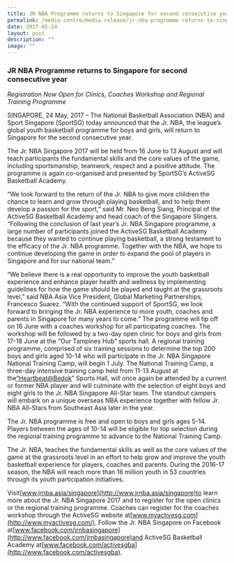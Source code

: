```yaml
---
title: JR NBA Programme returns to Singapore for second consecutive year
permalink: /media-centre/media-release/jr-nba-programme-returns-to-singapore-for-second-consecutive-year/
date: 2017-05-24
layout: post
description: ""
image: ""
---
```

### **JR NBA Programme returns to Singapore for second consecutive year**  
_Registration Now Open for Clinics, Coaches Workshop and Regional Training Programme_  
  
SINGAPORE, 24 May, 2017 – The National Basketball Association (NBA) and Sport Singapore (SportSG) today announced that the Jr. NBA, the league’s global youth basketball programme for boys and girls, will return to Singapore for the second consecutive year.  
  
The Jr. NBA Singapore 2017 will be held from 16 June to 13 August and will teach participants the fundamental skills and the core values of the game, including sportsmanship, teamwork, respect and a positive attitude. The programme is again co-organised and presented by SportSG’s ActiveSG Basketball Academy.  
  
“We look forward to the return of the Jr. NBA to give more children the chance to learn and grow through playing basketball, and to help them develop a passion for the sport,” said Mr. Neo Beng Siang, Principal of the ActiveSG Basketball Academy and head coach of the Singapore Slingers. “Following the conclusion of last year’s Jr. NBA Singapore programme, a large number of participants joined the ActiveSG Basketball Academy because they wanted to continue playing basketball, a strong testament to the efficacy of the Jr. NBA programme. Together with the NBA, we hope to continue developing the game in order to expand the pool of players in Singapore and for our national team.”  
  
“We believe there is a real opportunity to improve the youth basketball experience and enhance player health and wellness by implementing guidelines for how the game should be played and taught at the grassroots level,” said NBA Asia Vice President, Global Marketing Partnerships, Francesco Suarez. “With the continued support of SportSG, we look forward to bringing the Jr. NBA experience to more youth, coaches and parents in Singapore for many years to come.” The programme will tip off on 16 June with a coaches workshop for all participating coaches. The workshop will be followed by a two-day open clinic for boys and girls from 17-18 June at the “Our Tampines Hub” sports hall. A regional training programme, comprised of six training sessions to determine the top 200 boys and girls aged 10-14 who will participate in the Jr. NBA Singapore National Training Camp, will begin 1 July. The National Training Camp, a three-day intensive training camp held from 11-13 August at the[“Heartbeat@Bedok](mailto:%E2%80%9CHeartbeat@Bedok)” Sports Hall, will once again be attended by a current or former NBA player and will culminate with the selection of eight boys and eight girls to the Jr. NBA Singapore All-Star team. The standout campers will embark on a unique overseas NBA experience together with fellow Jr. NBA All-Stars from Southeast Asia later in the year.  
  
The Jr. NBA programme is free and open to boys and girls ages 5-14. Players between the ages of 10-14 will be eligible for top selection during the regional training programme to advance to the National Training Camp.  
  
The Jr. NBA, teaches the fundamental skills as well as the core values of the game at the grassroots level in an effort to help grow and improve the youth basketball experience for players, coaches and parents. During the 2016-17 season, the NBA will reach more than 18 million youth in 53 countries through its youth participation initiatives.  
  
Visit[www.jrnba.asia/singapore](http://www.jrnba.asia/singapore)to learn more about the Jr. NBA Singapore 2017 and to register for the open clinics or the regional training programme. Coaches can register for the coaches workshop through the ActiveSG website at[www.myactivesg.com](http://www.myactivesg.com/). Follow the Jr. NBA Singapore on Facebook at[www.facebook.com/jrnbasingapore](http://www.facebook.com/jrnbasingapore)and ActiveSG Basketball Academy at[www.facebook.com/activesgba](http://www.facebook.com/activesgba).